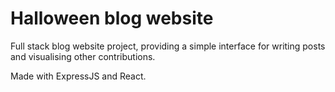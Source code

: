 # Halloween blog website

Full stack blog website project, providing a simple
interface for writing posts and visualising other
contributions.

Made with ExpressJS and React.

